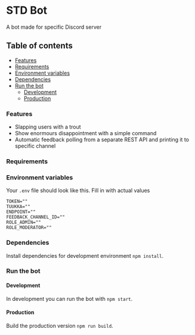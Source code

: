 # STD Bot

A bot made for specific Discord server

## Table of contents

- [Features](#features)
- [Requirements](#requirements)
- [Environment variables](#environment-variables)
- [Dependencies](#dependencies)
- [Run the bot](#run-the-bot)
  - [Development](#development)
  - [Production](#production)

### Features

- Slapping users with a trout
- Show enormours disappointment with a simple command
- Automatic feedback polling from a separate REST API and printing it to specific channel

### Requirements

### Environment variables

Your `.env` file should look like this. Fill in with actual values

```
TOKEN=""
TUUKKA=""
ENDPOINT=""
FEEDBACK_CHANNEL_ID=""
ROLE_ADMIN=""
ROLE_MODERATOR=""
```

### Dependencies

Install dependencies for development environment `npm install`.

### Run the bot

#### Development

In development you can run the bot with `npm start`.

#### Production

Build the production version `npm run build`.
